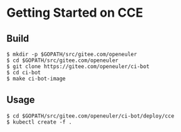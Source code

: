 # Getting Started on CCE

## Build

```
$ mkdir -p $GOPATH/src/gitee.com/openeuler
$ cd $GOPATH/src/gitee.com/openeuler
$ git clone https://gitee.com/openeuler/ci-bot
$ cd ci-bot
$ make ci-bot-image
```

## Usage

```
$ cd $GOPATH/src/gitee.com/openeuler/ci-bot/deploy/cce
$ kubectl create -f .
```
